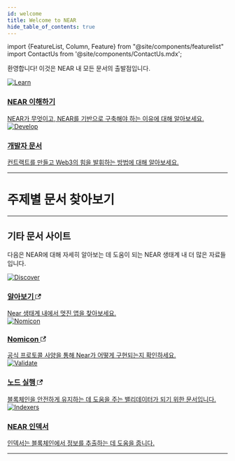 ```yaml
---
id: welcome
title: Welcome to NEAR
hide_table_of_contents: true
---
```

import {FeatureList, Column, Feature} from "@site/components/featurelist"
import ContactUs from '@site/components/ContactUs.mdx';

환영합니다! 이것은 NEAR 내 모든 문서의 출발점입니다.

<div class="container">
  <div class="row">
    <div class="col col--6">
      <a href="/concepts/welcome">
        <div class="card">
          <div class="card__image">
            <img src={require("@site/static/docs/assets/welcome-pages/protocol.png").default} alt="Learn" />
          </div>
          <div class="card__body">
            <h3>NEAR 이해하기</h3>
            NEAR가 무엇이고, NEAR를 기반으로 구축해야 하는 이유에 대해 알아보세요.
          </div>
        </div>
      </a>
    </div>
    <div class="col col--6">
      <a href="/develop/welcome">
        <div class="card">
          <div class="card__image">
            <img src={require("@site/static/docs/assets/welcome-pages/examples.png").default} alt="Develop" />
          </div>
          <div class="card__body">
            <h3>개발자 문서</h3>
              컨트랙트를 만들고 Web3의 힘을 발휘하는 방법에 대해 알아보세요.
          </div>
        </div>
      </a>
    </div>
  </div>
</div>

<hr class="subsection" />

<h1 class="text-center big-title" > 주제별 문서 찾아보기 </h1>
<FeatureList>
  <Column title="NEAR 이해하기" size="3">
    <Feature url="/concepts/basics/protocol" title="NEAR란 무엇인가요?" subtitle="NEAR 기본 사항에 대해 알아보세요" image="near-logo.png" />
    <Feature url="/concepts/basics/accounts/account-id" title="명명된 계정" subtitle="NEAR는 사람이 읽을 수 있는 계정을 사용합니다." image="user.png" />
    <Feature url="/concepts/basics/accounts/access-keys" title="다중 액세스 키" subtitle="더 많은 키는 더 많은 보안을 의미합니다." image="key.png" />
    <Feature url="/concepts/basics/accounts/smartcontract" title="스마트 컨트랙트" subtitle="컨트랙트 기술에 대해 알아보세요." image="contract.png" />
    <Feature url="/concepts/basics/tokens" title="토큰" subtitle="NEAR 토큰에 대해 알아보세요." image="ft.png" />
    <Feature url="/concepts/basics/transactions/overview" title="트랜잭션" subtitle="빠르고 저렴합니다." image="transaction.png" />
    <Feature url="/concepts/basics/validators" title="밸리데이터" subtitle="네트워크를 안전하게 유지하는 방법에 대해 알아보세요." image="validation.png" />
  </Column>
  <Column title="개발자 문서" size="3">
    <Feature url="/develop/quickstart-guide" title="빠른 시작" subtitle="첫번째 dApp 스핀업" image="quickstart.png" />
    <Feature url="/tutorials/welcome" title="튜토리얼 & 예제" subtitle="예제 라이브러리들을 확인해보세요." image="tutorials.png" />
    <Feature url="/develop/contracts/introduction" title="컨트랙트 구축" subtitle="스마트 컨트랙트 작성 방법에 대해 알아보세요." image="smartcontract.png" />
    <Feature url="/develop/testing/introduction" title="컨트랙트 테스트" subtitle="단위 및 통합 테스트를 작성해보세요." image="test.png" />
    <Feature url="/develop/integrate/frontend" title="웹 프론트엔드 구축" subtitle="웹 dApp을 만드는 방법에 대해 알아보세요." image="frontend.png" />
    <Feature url="/tools/realtime" title="앱 모니터링" subtitle="블록체인을 추적하는 방법에 대해 알아보세요." image="monitor.png" />
  </Column>
  <Column title="개발자 도구" size="3">
    <Feature url="/sdk/js/introduction" title="JavaScript SDK" subtitle="JavaScript로 컨트랙트를 작성하세요." image="smartcontract-js.png" />
    <Feature url="/sdk/rs/introduction" title="Rust SDK" subtitle="Rust로 컨트랙트를 작성하세요." image="smartcontract-rust.png" />
    <Feature url="/tools/near-cli" title="NEAR CLI" subtitle="터미널에서 NEAR를 사용하세요" image="near-cli.png" />
    <Feature url="/tools/near-api-js/quick-reference" title="NEAR API JS" subtitle="JS를 통해 NEAR와 상호 작용하세요." image="near-api-js.png" />
    <Feature url="/api/rpc/introduction" title="RPC API" subtitle="NEAR RPC API와 상호 작용하세요" image="rpc.png" />
    <Feature url="/concepts/advanced/indexers" title="블록체인 데이터 인덱싱" subtitle="컨트랙트에 대한 사용 정보를 조회하세요." image="blocks.png" />
  </Column>
  <Column title="예제 & 튜토리얼" size="3">
    <Feature url="/develop/relevant-contracts/ft" title="대체 가능 토큰" subtitle="FT를 사용하고 만드는 방법에 대해 배워보세요." image="ft.png" />
    <Feature url="/develop/relevant-contracts/nft" title="대체 불가능 토큰" subtitle="NFT 스페이스에 참여해보세요." image="nft.png" />
    <Feature url="/develop/relevant-contracts/dao" title="자율 조직" subtitle="DAO를 이해해보세요." image="dao.png" />
    <Feature url="/tutorials/indexer/near-lake-state-changes-indexer" title="Lake 인덱서" subtitle="네트워크를 관찰하고, 모든 이벤트에 액세스해보세요." image="experiment.png" />
  </Column>
</FeatureList>

---

## 기타 문서 사이트

다음은 NEAR에 대해 자세히 알아보는 데 도움이 되는 NEAR 생태계 내 더 많은 자료들입니다.

<div class="container">
  <div class="row cards">
    <div class="col col--6">
      <a href="https://awesomenear.com">
        <div class="card">
          <div class="card__image">
            <img src={require("@site/static/docs/assets/welcome-pages/awesomenear.jpg").default} alt="Discover" />
          </div>
          <div class="card__body">
            <h3>
            알아보기
            <svg width="0.8rem" height="0.8rem" aria-hidden="true" viewBox="0 0 24 24" class="iconExternalLink_node_modules-@docusaurus-theme-classic-lib-theme-Icon-ExternalLink-styles-module"><path fill="currentColor" d="M21 13v10h-21v-19h12v2h-10v15h17v-8h2zm3-12h-10.988l4.035 4-6.977 7.07 2.828 2.828 6.977-7.07 4.125 4.172v-11z"></path></svg>
            </h3>
            Near 생태계 내에서 멋진 앱을 찾아보세요.
          </div>
        </div>
      </a>
    </div>
    <div class="col col--6">
      <a href="https://nomicon.io">
        <div class="card">
          <div class="card__image">
            <img src={require("@site/static/docs/assets/welcome-pages/nomicon.png").default} alt="Nomicon" />
          </div>
          <div class="card__body">
            <h3>
            Nomicon
            <svg width="0.8rem" height="0.8rem" aria-hidden="true" viewBox="0 0 24 24" class="iconExternalLink_node_modules-@docusaurus-theme-classic-lib-theme-Icon-ExternalLink-styles-module"><path fill="currentColor" d="M21 13v10h-21v-19h12v2h-10v15h17v-8h2zm3-12h-10.988l4.035 4-6.977 7.07 2.828 2.828 6.977-7.07 4.125 4.172v-11z"></path></svg>
            </h3>
              공식 프로토콜 사양을 통해 Near가 어떻게 구현되는지 확인하세요.
          </div>
        </div>
      </a>
    </div>
    <div class="col col--6">
      <a href="https://near-nodes.io">
        <div class="card">
          <div class="card__image">
            <img src={require("@site/static/docs/assets/welcome-pages/validate.png").default} alt="Validate" />
          </div>
          <div class="card__body">
            <h3>
            노드 실행
            <svg width="0.8rem" height="0.8rem" aria-hidden="true" viewBox="0 0 24 24" class="iconExternalLink_node_modules-@docusaurus-theme-classic-lib-theme-Icon-ExternalLink-styles-module"><path fill="currentColor" d="M21 13v10h-21v-19h12v2h-10v15h17v-8h2zm3-12h-10.988l4.035 4-6.977 7.07 2.828 2.828 6.977-7.07 4.125 4.172v-11z"></path></svg>
            </h3>
            블록체인을 안전하게 유지하는 데 도움을 주는 밸리데이터가 되기 위한 문서입니다.
          </div>
        </div>
      </a>
    </div>
    <div class="col col--6">
      <a href="/concepts/advanced/indexers">
        <div class="card">
          <div class="card__image">
            <img src={require("@site/static/docs/assets/welcome-pages/indexers.png").default} alt="Indexers" />
          </div>
          <div class="card__body">
            <h3>NEAR 인덱서</h3>
              인덱서는 블록체인에서 정보를 추출하는 데 도움을 줍니다.
          </div>
        </div>
      </a>
    </div>
  </div>
</div>

<hr class="subsection" />

<ContactUs />
